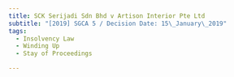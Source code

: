 ```yaml
---
title: SCK Serijadi Sdn Bhd v Artison Interior Pte Ltd
subtitle: "[2019] SGCA 5 / Decision Date: 15\_January\_2019"
tags:
  - Insolvency Law
  - Winding Up
  - Stay of Proceedings

---
```

